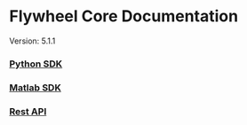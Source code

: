 # Flywheel Core Documentation
Version: 5.1.1

### [Python SDK](python/)

### [Matlab SDK](matlab/)

### [Rest API](swagger/index.html)


